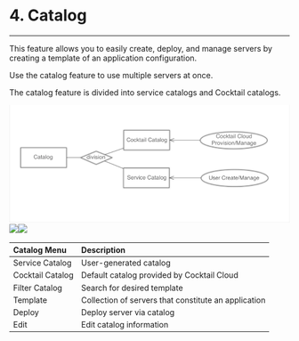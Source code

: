 # 4. Catalog

---

This feature allows you to easily create, deploy, and manage servers by creating a template of an application configuration.

Use the catalog feature to use multiple servers at once.

The catalog feature is divided into service catalogs and Cocktail catalogs.

![](/assets/EN/2.5/4_1.png)![](/assets/EN/2.5/4_2.png)![](/assets/EN/2.5/4_3.png)

| **Catalog Menu** | **Description** |
| :--- | :--- |
| Service Catalog | User-generated catalog |
| Cocktail Catalog | Default catalog provided by Cocktail Cloud |
| Filter Catalog | Search for desired template |
| Template | Collection of servers that constitute an application |
| Deploy | Deploy server via catalog |
| Edit | Edit catalog information |



